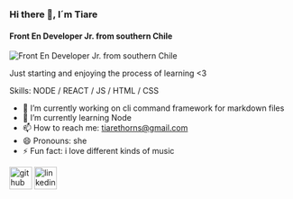 ### Hi there 👋, I´m Tiare
#### Front En Developer Jr. from southern Chile
![Front En Developer Jr. from southern Chile](https://hyperparticle.com/public/img/github.png)

Just starting and enjoying the process of learning <3

Skills: NODE / REACT / JS / HTML / CSS

- 🔭 I’m currently working on cli command framework for markdown files 
- 🌱 I’m currently learning Node 
- 📫 How to reach me: tiarethorns@gmail.com 
- 😄 Pronouns: she 
- ⚡ Fun fact: i love different kinds of music 


[<img src='https://cdn.jsdelivr.net/npm/simple-icons@3.0.1/icons/github.svg' alt='github' height='40'>](https://github.com/https://github.com/Tiarethorns)  [<img src='https://cdn.jsdelivr.net/npm/simple-icons@3.0.1/icons/linkedin.svg' alt='linkedin' height='40'>](https://www.linkedin.com/in/https://www.linkedin.com/in/tiare-espinoza-abásolo-010b75160//)  



